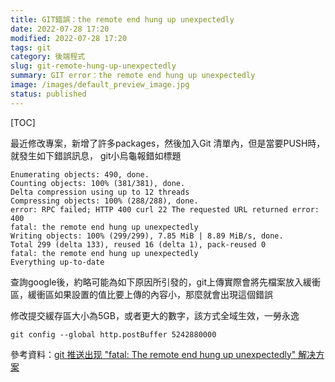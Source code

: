 ```yaml
---
title: GIT錯誤：the remote end hung up unexpectedly
date: 2022-07-28 17:20
modified: 2022-07-28 17:20
tags: git
category: 後端程式
slug: git-remote-hung-up-unexpectedly
summary: GIT error：the remote end hung up unexpectedly
image: /images/default_preview_image.jpg
status: published
---
```


[TOC]

最近修改專案，新增了許多packages，然後加入Git 清單內，但是當要PUSH時，就發生如下錯誤訊息，
git小烏龜報錯如標題

```git
Enumerating objects: 490, done.
Counting objects: 100% (381/381), done.
Delta compression using up to 12 threads
Compressing objects: 100% (288/288), done.
error: RPC failed; HTTP 400 curl 22 The requested URL returned error: 400
fatal: the remote end hung up unexpectedly
Writing objects: 100% (299/299), 7.85 MiB | 8.89 MiB/s, done.
Total 299 (delta 133), reused 16 (delta 1), pack-reused 0
fatal: the remote end hung up unexpectedly
Everything up-to-date

```

查詢google後，約略可能為如下原因所引發的，git上傳實際會將先檔案放入緩衝區，緩衝區如果設置的值比要上傳的內容小，那麼就會出現這個錯誤

修改提交緩存區大小為5GB，或者更大的數字，該方式全域生效，一勞永逸

`git config --global http.postBuffer 5242880000`


參考資料：[git 推送出现 "fatal: The remote end hung up unexpectedly" 解决方案](https://www.cnblogs.com/rgqjson/p/13297526.html)